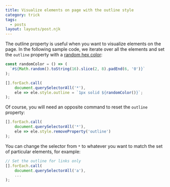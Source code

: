 ```yaml
---
title: Visualize elements on page with the outline style
category: trick
tags:
  - posts
layout: layouts/post.njk
---
```


The outline property is useful when you want to visualize elements on the page. In the following sample code, we iterate over all the elements and set the `outline` property with a [random hex color](https://1loc.dev/#generate-a-random-hex-color):

```js
const randomColor = () => (
  `#${Math.random().toString(16).slice(2, 8).padEnd(6, '0')}`
);

[].forEach.call(
    document.querySelectorAll('*'),
    ele => ele.style.outline = `1px solid ${randomColor()}`;
);
```

Of course, you will need an opposite command to reset the `outline` property:

```js
[].forEach.call(
    document.querySelectorAll('*'),
    ele => ele.style.removeProperty('outline')
);
```

You can change the selector from `*` to whatever you want to match the set of particular elements, for example:

```js
// Set the outline for links only
[].forEach.call(
    document.querySelectorAll('a'),
    ...
);
```